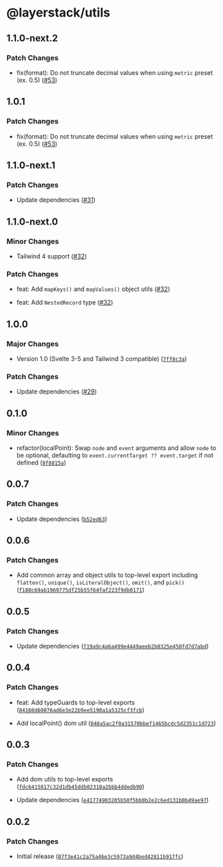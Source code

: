 # @layerstack/utils

## 1.1.0-next.2

### Patch Changes

- fix(format): Do not truncate decimal values when using `metric` preset (ex. 0.5) ([#53](https://github.com/techniq/layerstack/pull/53))

## 1.0.1

### Patch Changes

- fix(format): Do not truncate decimal values when using `metric` preset (ex. 0.5) ([#53](https://github.com/techniq/layerstack/pull/53))

## 1.1.0-next.1

### Patch Changes

- Update dependencies ([#31](https://github.com/techniq/layerstack/pull/31))

## 1.1.0-next.0

### Minor Changes

- Tailwind 4 support ([#32](https://github.com/techniq/layerstack/pull/32))

### Patch Changes

- feat: Add `mapKeys()` and `mapValues()` object utils ([#32](https://github.com/techniq/layerstack/pull/32))

- feat: Add `NestedRecord` type ([#32](https://github.com/techniq/layerstack/pull/32))

## 1.0.0

### Major Changes

- Version 1.0 (Svelte 3-5 and Tailwind 3 compatible) ([`7ff8c3a`](https://github.com/techniq/layerstack/commit/7ff8c3a82e93ffb64257880d901deb56706d37cb))

### Patch Changes

- Update dependencies ([#29](https://github.com/techniq/layerstack/pull/29))

## 0.1.0

### Minor Changes

- refactor(localPoint): Swap `node` and `event` arguments and allow `node` to be optional, defaulting to `event.currentTarget ?? event.target` if not defined ([`8f8815a`](https://github.com/techniq/layerstack/commit/8f8815a0c74df91882a32436c2d905a801421c54))

## 0.0.7

### Patch Changes

- Update dependencies ([`b52ed63`](https://github.com/techniq/layerstack/commit/b52ed6361244712230edd339c0ebbefa35608949))

## 0.0.6

### Patch Changes

- Add common array and object utils to top-level export including `flatten()`, `unique()`, `isLiteralObject()`, `omit()`, and `pick()` ([`f180c69ab1969775df25b55f64faf223f9db0171`](https://github.com/techniq/layerstack/commit/f180c69ab1969775df25b55f64faf223f9db0171))

## 0.0.5

### Patch Changes

- Update dependencies ([`f19a9c4a6a499e4449aeeb2b0325e450fd7d7abd`](https://github.com/techniq/layerstack/commit/f19a9c4a6a499e4449aeeb2b0325e450fd7d7abd))

## 0.0.4

### Patch Changes

- feat: Add typeGuards to top-level exports ([`84160d60076ad6e3e22b9ee5190a1a5325cf3fcb`](https://github.com/techniq/layerstack/commit/84160d60076ad6e3e22b9ee5190a1a5325cf3fcb))

- Add localPoint() dom util ([`048a5ac2f0a31570bbef1465bcdc5d2351c1d723`](https://github.com/techniq/layerstack/commit/048a5ac2f0a31570bbef1465bcdc5d2351c1d723))

## 0.0.3

### Patch Changes

- Add dom utils to top-level exports ([`fdc6415817c32d1db45ddb02318a2bbb4ddedb90`](https://github.com/techniq/layerstack/commit/fdc6415817c32d1db45ddb02318a2bbb4ddedb90))

- Update dependencies ([`e41774903205b50f5bb0b2e2c6ed131b0b49ae97`](https://github.com/techniq/layerstack/commit/e41774903205b50f5bb0b2e2c6ed131b0b49ae97))

## 0.0.2

### Patch Changes

- Initial release ([`07f3e41c2a75a46e3c5973a9d4bed42811b917fc`](https://github.com/techniq/layerstack/commit/07f3e41c2a75a46e3c5973a9d4bed42811b917fc))
